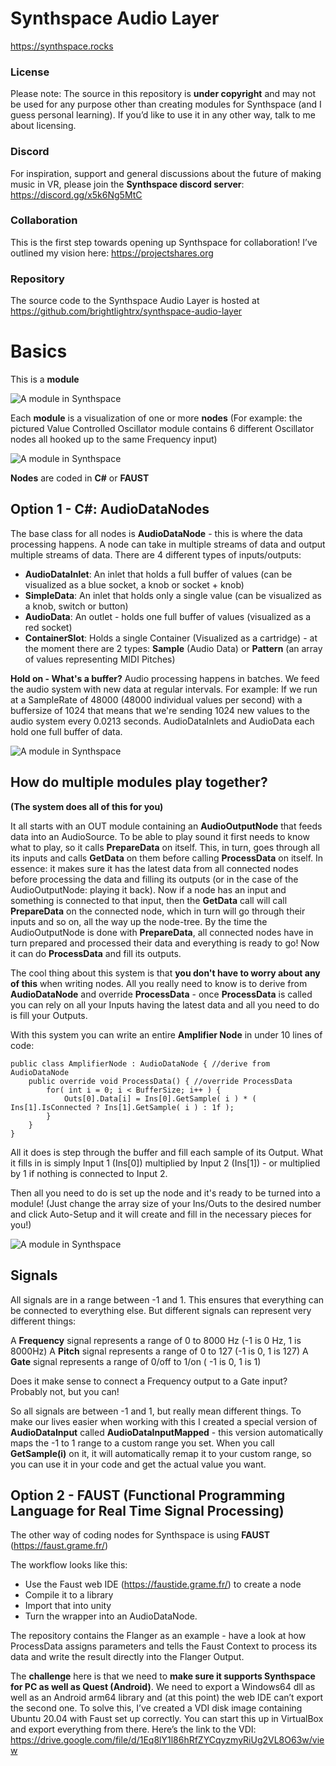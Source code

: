 # Synthspace Audio Layer

https://synthspace.rocks

### License
Please note: The source in this repository is **under copyright** and may not be used for any purpose other than creating modules for Synthspace (and I guess personal learning). If you’d like to use it in any other way, talk to me about licensing.

### Discord
For inspiration, support and general discussions about the future of making music in VR, please join the **Synthspace discord server**: https://discord.gg/x5k6Ng5MtC

### Collaboration
This is the first step towards opening up Synthspace for collaboration! I’ve outlined my vision here: https://projectshares.org

### Repository
The source code to the Synthspace Audio Layer is hosted at https://github.com/brightlightrx/synthspace-audio-layer


# Basics

This is a **module**

![A module in Synthspace](https://synthspace.rocks/files/docimgs/Synthspace_Module.png)

Each **module** is a visualization of one or more **nodes** 
(For example: the pictured Value Controlled Oscillator module contains 6 different Oscillator nodes all hooked up to the same Frequency input)

![A module in Synthspace](https://synthspace.rocks/files/docimgs/Synthspace_Nodes.png)

**Nodes** are coded in **C#** or **FAUST**

## Option 1 - C#: AudioDataNodes

The base class for all nodes is **AudioDataNode** - this is where the data processing happens. A node can take in multiple streams of data and output multiple streams of data. There are 4 different types of inputs/outputs:
 
- **AudioDataInlet**: An inlet that holds a full buffer of values (can be visualized as a blue socket, a knob or socket + knob)
- **SimpleData**: An inlet that holds only a single value (can be visualized as a knob, switch or button)
- **AudioData**: An outlet - holds one full buffer of values (visualized as a red socket)
- **ContainerSlot**: Holds a single Container (Visualized as a cartridge) - at the moment there are 2 types: **Sample** (Audio Data) or **Pattern** (an array of values representing MIDI Pitches)
 
**Hold on - What's a buffer?** Audio processing happens in batches. We feed the audio system with new data at regular intervals. For example: If we run at a SampleRate of 48000 (48000 individual values per second) with a buffersize of 1024 that means that we're sending 1024 new values to the audio system every 0.0213 seconds. AudioDataInlets and AudioData each hold one full buffer of data.

![A module in Synthspace](https://synthspace.rocks/files/docimgs/Buffer.png)

## How do multiple modules play together? 
**(The system does all of this for you)**

It all starts with an OUT module containing an **AudioOutputNode** that feeds data into an AudioSource. To be able to play sound it first needs to know what to play, so it calls **PrepareData** on itself. This, in turn, goes through all its inputs and calls **GetData** on them before calling **ProcessData** on itself. In essence: it makes sure it has the latest data from all connected nodes before processing the data and filling its outputs (or in the case of the AudioOutputNode: playing it back).
Now if a node has an input and something is connected to that input, then the **GetData** call will call **PrepareData** on the connected node, which in turn will go through their inputs and so on, all the way up the node-tree.
By the time the AudioOutputNode is done with **PrepareData**, all connected nodes have in turn prepared and processed their data and everything is ready to go! 
Now it can do **ProcessData** and fill its outputs.
 
The cool thing about this system is that **you don't have to worry about any of this** when writing nodes. All you really need to know is to derive from **AudioDataNode** and override **ProcessData** - once **ProcessData** is called you can rely on all your Inputs having the latest data and all you need to do is fill your Outputs.
 
With this system you can write an entire __Amplifier Node__ in under 10 lines of code:

    public class AmplifierNode : AudioDataNode { //derive from AudioDataNode
        public override void ProcessData() { //override ProcessData
            for( int i = 0; i < BufferSize; i++ ) {
                Outs[0].Data[i] = Ins[0].GetSample( i ) * ( Ins[1].IsConnected ? Ins[1].GetSample( i ) : 1f );
            }
        }
    }
 
All it does is step through the buffer and fill each sample of its Output. What it fills in is simply Input 1 (Ins[0]) multiplied by Input 2 (Ins[1]) - or multiplied by 1 if nothing is connected to Input 2.
 
Then all you need to do is set up the node and it's ready to be turned into a module! (Just change the array size of your Ins/Outs to the desired number and click Auto-Setup and it will create and fill in the necessary pieces for you!)
 
![A module in Synthspace](https://synthspace.rocks/files/docimgs/Node.png)
  
## Signals
All signals are in a range between -1 and 1. This ensures that everything can be connected to everything else.
But different signals can represent very different things:
 
A **Frequency** signal represents a range of 0 to 8000 Hz (-1 is 0 Hz, 1 is 8000Hz)
A **Pitch** signal represents a range of 0 to 127 (-1 is 0, 1 is 127)
A **Gate** signal represents a range of 0/off to 1/on ( -1 is 0, 1 is 1)
 
Does it make sense to connect a Frequency output to a Gate input? Probably not, but you can!
 
So all signals are between -1 and 1, but really mean different things. To make our lives easier when working with this I created a special  version of **AudioDataInput** called **AudioDataInputMapped** - this version automatically maps the -1 to 1 range to a custom range you set. When you call **GetSample(i)** on it, it will automatically remap it to your custom range, so you can use it in your code and get the actual value you want.


## Option 2 - FAUST (Functional Programming Language for Real Time Signal Processing)

The other way of coding nodes for Synthspace is using **FAUST** (https://faust.grame.fr/)

The workflow looks like this: 
* Use the Faust web IDE (https://faustide.grame.fr/) to create a node
* Compile it to a library
* Import that into unity 
* Turn the wrapper into an AudioDataNode.

The repository contains the Flanger as an example - have a look at how ProcessData assigns parameters and tells the Faust Context to process its data and write the result directly into the Flanger Output.

The **challenge** here is that we need to **make sure it supports Synthspace for PC as well as Quest (Android)**. We need to export a Windows64 dll as well as an Android arm64 library and (at this point) the web IDE can’t export the second one. To solve this, I’ve created a VDI disk image containing Ubuntu 20.04 with Faust set up correctly. You can start this up in VirtualBox and export everything from there. Here’s the link to the VDI: https://drive.google.com/file/d/1Eq8lY1l86hRfZYCqyzmyRiUg2VL8O63w/view
